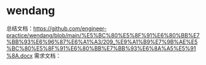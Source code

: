 # wendang
总结文档：https://github.com/engineer-practice/wendang/blob/main/%E5%BC%80%E5%8F%91%E6%80%BB%E7%BB%93%E6%96%87%E6%A1%A3/209_%E9%A1%B9%E7%9B%AE%E5%BC%80%E5%8F%91%E6%80%BB%E7%BB%93%E6%8A%A5%E5%91%8A.docx
需求文档：
